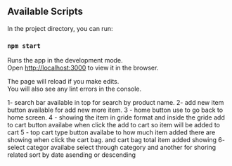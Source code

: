 ## Available Scripts

In the project directory, you can run:

### `npm start`

Runs the app in the development mode.<br />
Open [http://localhost:3000](http://localhost:3000) to view it in the browser.

The page will reload if you make edits.<br />
You will also see any lint errors in the console.

1- search bar available in top for search by product name.
2- add new item button available  for add new more item.
3 - home button use to go back to home screen.
4 - showing the item in gride format  and inside the gride add to cart button availabe
     when click the add to cart so item will be added to cart
5 - top cart type button availabe to how much item added there are showing when click the cart bag. and cart bag total item added showing
6-  select categor availabe  select through category   and another for shoring related  sort by date asending or descending
    
